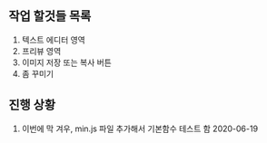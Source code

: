 ## 작업 할것들 목록 

1. 텍스트 에디터 영역
2. 프리뷰 영역
3. 이미지 저장 또는 복사 버튼
4. 좀 꾸미기

## 진행 상황

1. 이번에 막 겨우, min.js 파일 추가해서 기본함수 테스트 함 2020-06-19

